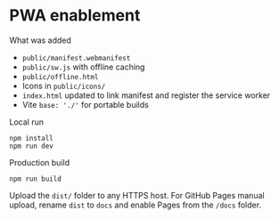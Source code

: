 # PWA enablement

What was added
- `public/manifest.webmanifest`
- `public/sw.js` with offline caching
- `public/offline.html`
- Icons in `public/icons/`
- `index.html` updated to link manifest and register the service worker
- Vite `base: './'` for portable builds

Local run
```
npm install
npm run dev
```

Production build
```
npm run build
```
Upload the `dist/` folder to any HTTPS host. For GitHub Pages manual upload, rename `dist` to `docs` and enable Pages from the `/docs` folder.
